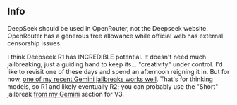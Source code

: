 ## Info
DeepSeek should be used in OpenRouter, not the Deepseek website. OpenRouter has a generous free allowance while official web has external censorship issues.

I think Deepseek R1 has INCREDIBLE potential. It doesn't need much jailbreaking, just a guiding hand to keep its... "creativity" under control. I'd like to revisit one of these days and spend an afternoon reigning it in. But for now, [one of my recent Gemini jailbreaks works well](https://github.com/horselock/Jailbreaks/blob/main/Gemini/2.5/Pyrite%203%20Beta%20(Flash%20on%20web%20or%20app)). That's for thinking models, so R1 and likely eventually R2; you can probably use the "Short" jailbreak [from my Gemini](https://github.com/horselock/Jailbreaks/tree/main/Gemini/2.5) section for V3.
